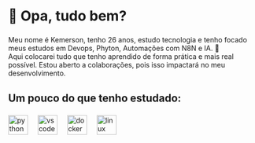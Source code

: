 <h1 align="left">👋 Opa, tudo bem?</h1>

###

<p align="left">Meu nome é Kemerson, tenho 26 anos, estudo tecnologia e tenho focado meus estudos em Devops, Phyton, Automações com N8N e IA. 🎯<br>Aqui colocarei tudo que tenho aprendido de forma prática e mais real possível. Estou aberto a colaborações, pois isso impactará no meu desenvolvimento.</p>

###

<h2 align="left"></h2>

###

<p align="left"></p>

###

<h2 align="left">Um pouco do que tenho estudado:</h2>

###

<div align="left">
  <img src="https://cdn.jsdelivr.net/gh/devicons/devicon/icons/python/python-original.svg" height="40" alt="python logo"  />
  <img width="12" />
  <img src="https://cdn.jsdelivr.net/gh/devicons/devicon/icons/vscode/vscode-original.svg" height="40" alt="vscode logo"  />
  <img width="12" />
  <img src="https://cdn.jsdelivr.net/gh/devicons/devicon/icons/docker/docker-original.svg" height="40" alt="docker logo"  />
  <img width="12" />
  <img src="https://cdn.jsdelivr.net/gh/devicons/devicon/icons/linux/linux-original.svg" height="40" alt="linux logo"  />
</div>

###
